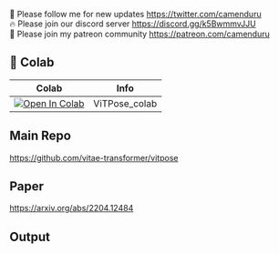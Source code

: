 🐣 Please follow me for new updates https://twitter.com/camenduru <br />
🔥 Please join our discord server https://discord.gg/k5BwmmvJJU <br />
🥳 Please join my patreon community https://patreon.com/camenduru <br />

## 🦒 Colab

| Colab | Info
| --- | --- |
[![Open In Colab](https://colab.research.google.com/assets/colab-badge.svg)](https://colab.research.google.com/github/camenduru/ViTPose-colab/blob/main/ViTPose_colab.ipynb) | ViTPose_colab

## Main Repo
https://github.com/vitae-transformer/vitpose

## Paper
https://arxiv.org/abs/2204.12484

## Output
